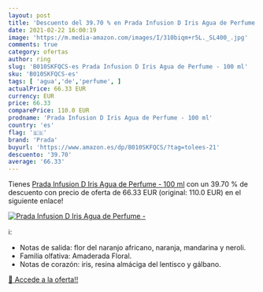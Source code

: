 ```yaml
---
layout: post
title: 'Descuento del 39.70 % en Prada Infusion D Iris Agua de Perfume - '
date: 2021-02-22 16:00:19
image: 'https://m.media-amazon.com/images/I/310biqm+r5L._SL400_.jpg'
comments: true
category: ofertas
author: ring
slug: 'B010SKFQCS-es Prada Infusion D Iris Agua de Perfume - 100 ml'
sku: 'B010SKFQCS-es'
tags: [ 'agua','de','perfume', ]
actualPrice: 66.33 EUR
currency: EUR
price: 66.33
comparePrice: 110.0 EUR
prodname: 'Prada Infusion D Iris Agua de Perfume - 100 ml'
country: 'es'
flag: '🇪🇸'
brand: 'Prada'
buyurl: 'https://www.amazon.es/dp/B010SKFQCS/?tag=tolees-21'
descuento: '39.70'
average: '66.33'
---
```


Tienes [Prada Infusion D Iris Agua de Perfume - 100 ml](https://www.amazon.es/dp/B010SKFQCS/?tag=tolees-21) con un 39.70 % de descuento con precio de oferta de 66.33 EUR (original: 110.0 EUR) en el siguiente enlace!

[![Prada Infusion D Iris Agua de Perfume - ](https://m.media-amazon.com/images/I/310biqm+r5L._SL400_.jpg)](https://www.amazon.es/dp/B010SKFQCS/?tag=tolees-21)

ℹ️:

- Notas de salida: flor del naranjo africano, naranja, mandarina y neroli.
- Familia olfativa: Amaderada Floral.
- Notas de corazón: iris, resina almáciga del lentisco y gálbano.

[🛒 Accede a la oferta!!](https://www.amazon.es/dp/B010SKFQCS/?tag=tolees-21)
